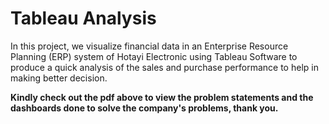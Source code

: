 # Tableau Analysis
In this project, we visualize financial data in an Enterprise Resource Planning (ERP) system of Hotayi Electronic using Tableau Software to produce a quick analysis of the sales and purchase performance to help in making better decision.

**Kindly check out the pdf above to view the problem statements and the dashboards done to solve the company's problems, thank you.**
